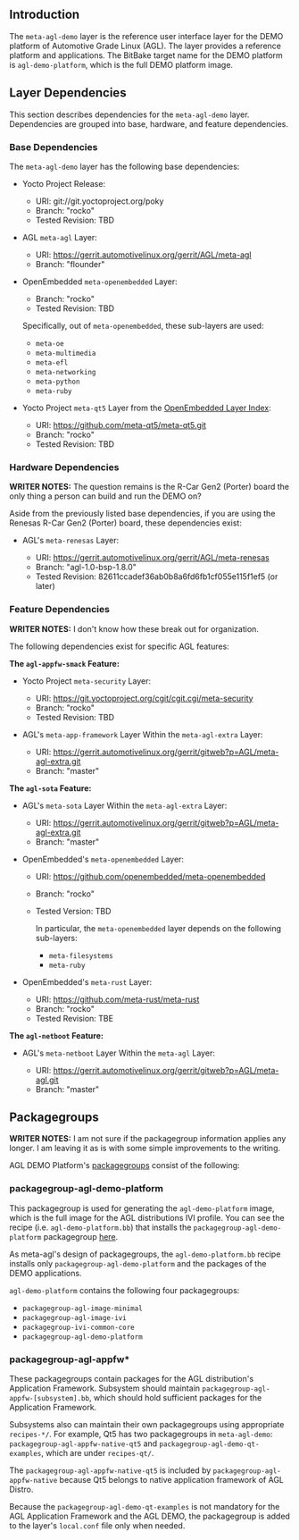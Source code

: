 ## Introduction

The `meta-agl-demo` layer is the reference user interface layer for the DEMO
platform of Automotive Grade Linux (AGL).
The layer provides a reference platform and applications.
The BitBake target name for the DEMO platform is `agl-demo-platform`, which is
the full DEMO platform image.

## Layer Dependencies

This section describes dependencies for the `meta-agl-demo` layer.
Dependencies are grouped into base, hardware, and feature dependencies.

### Base Dependencies

The `meta-agl-demo` layer has the following base dependencies:

* Yocto Project Release:

  - URI: git://git.yoctoproject.org/poky
  - Branch: "rocko"
  - Tested Revision: TBD

* AGL `meta-agl` Layer:

  - URI: https://gerrit.automotivelinux.org/gerrit/AGL/meta-agl
  - Branch: "flounder"

* OpenEmbedded `meta-openembedded` Layer:

  - Branch: "rocko"
  - Tested Revision: TBD

  Specifically, out of `meta-openembedded`, these sub-layers are used:

  - `meta-oe`
  - `meta-multimedia`
  - `meta-efl`
  - `meta-networking`
  - `meta-python`
  - `meta-ruby`

* Yocto Project `meta-qt5` Layer from the 
  [OpenEmbedded Layer Index](https://layers.openembedded.org/layerindex/branch/master/layers/):

  - URI: https://github.com/meta-qt5/meta-qt5.git
  - Branch:   "rocko"
  - Tested Revision: TBD

### Hardware Dependencies

**WRITER NOTES:** The question remains is the R-Car Gen2 (Porter)
board the only thing a person can build and run the DEMO on?

Aside from the previously listed base dependencies, if you are using
the Renesas R-Car Gen2 (Porter) board, these dependencies exist:

* AGL's `meta-renesas` Layer:

  - URI: https://gerrit.automotivelinux.org/gerrit/AGL/meta-renesas
  - Branch: "agl-1.0-bsp-1.8.0"
  - Tested Revision: 82611ccadef36ab0b8a6fd6fb1cf055e115f1ef5 (or later)

### Feature Dependencies

**WRITER NOTES:** I don't know how these break out for organization.

The following dependencies exist for specific AGL features:

**The `agl-appfw-smack` Feature:**

<!--
* Yocto Project `meta-intel-iot-security` Layer from the OpenEmbedded Layer Index:

  - URI: https://github.com/01org/meta-intel-iot-security
  - Branch: "rocko"
  - Tested Revision: TBD
-->

* Yocto Project `meta-security` Layer:

  - URI: https://git.yoctoproject.org/cgit/cgit.cgi/meta-security
  - Branch: "rocko"
  - Tested Revision: TBD

* AGL's `meta-app-framework` Layer Within the `meta-agl-extra` Layer:

  - URI: https://gerrit.automotivelinux.org/gerrit/gitweb?p=AGL/meta-agl-extra.git
  - Branch: "master"

**The `agl-sota` Feature:**

* AGL's `meta-sota` Layer Within the `meta-agl-extra` Layer:

  - URI: https://gerrit.automotivelinux.org/gerrit/gitweb?p=AGL/meta-agl-extra.git
  - Branch: "master"

* OpenEmbedded's `meta-openembedded` Layer:

  - URI: https://github.com/openembedded/meta-openembedded
  - Branch: "rocko"
  - Tested Version: TBD

    In particular, the `meta-openembedded` layer depends on the following
    sub-layers:

      - `meta-filesystems`
      - `meta-ruby`

* OpenEmbedded's `meta-rust` Layer:

  - URI: https://github.com/meta-rust/meta-rust
  - Branch: "rocko"
  - Tested Revision: TBE

**The `agl-netboot` Feature:**

* AGL's `meta-netboot` Layer Within the `meta-agl` Layer:

  - URI: https://gerrit.automotivelinux.org/gerrit/gitweb?p=AGL/meta-agl.git
  - Branch: "master"


## Packagegroups

**WRITER NOTES:** I am not sure if the packagegroup information applies any
longer.  I am leaving it as is with some simple improvements to the writing.

AGL DEMO Platform's 
[packagegroups](https://www.yoctoproject.org/docs/2.4.4/dev-manual/dev-manual.html#usingpoky-extend-customimage-customtasks)
consist of the following:

### packagegroup-agl-demo-platform

This packagegroup is used for generating the `agl-demo-platform` image,
which is the full image for the AGL distributions IVI profile.
You can see the recipe (i.e. `agl-demo-platform.bb`) that installs 
the `packagegroup-agl-demo-platform` packagegroup
[here](https://git.automotivelinux.org/AGL/meta-agl-demo/tree/recipes-platform/images/agl-demo-platform.bb).

As meta-agl's design of packagegroups, the `agl-demo-platform.bb` recipe installs
only `packagegroup-agl-demo-platform` and the packages of the DEMO applications.

``agl-demo-platform`` contains the following four packagegroups:

  * `packagegroup-agl-image-minimal`
  * `packagegroup-agl-image-ivi`
  * `packagegroup-ivi-common-core`
  * `packagegroup-agl-demo-platform`

### packagegroup-agl-appfw*

These packagegroups contain packages for the AGL distribution's
Application Framework.
Subsystem should maintain `packagegroup-agl-appfw-[subsystem].bb`, which
should hold sufficient packages for the Application Framework.

Subsystems also can maintain their own packagegroups using appropriate
`recipes-*/`.
For example, Qt5 has two packagegroups in `meta-agl-demo`:
`packagegroup-agl-appfw-native-qt5` and `packagegroup-agl-demo-qt-examples`,
which are under `recipes-qt/`.

The `packagegroup-agl-appfw-native-qt5` is included by
`packagegroup-agl-appfw-native` because Qt5 belongs to native application
framework of AGL Distro.

Because the `packagegroup-agl-demo-qt-examples` is not mandatory for
the AGL Application Framework and the AGL DEMO, the packagegroup is added
to the layer's `local.conf` file only when needed.
